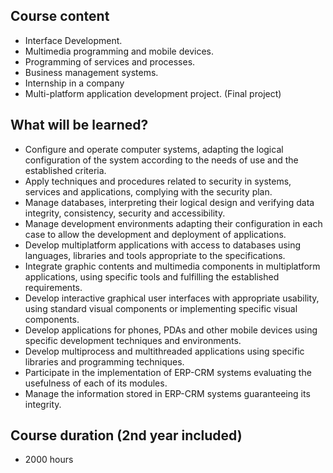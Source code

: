 ## Course content

- Interface Development.
- Multimedia programming and mobile devices.
- Programming of services and processes.
- Business management systems.
- Internship in a company
- Multi-platform application development project. (Final project)

## What will be learned?
- Configure and operate computer systems, adapting the logical configuration of the system according to the needs of use and the established criteria.
- Apply techniques and procedures related to security in systems, services and applications, complying with the security plan.
- Manage databases, interpreting their logical design and verifying data integrity, consistency, security and accessibility.
- Manage development environments adapting their configuration in each case to allow the development and deployment of applications.
- Develop multiplatform applications with access to databases using languages, libraries and tools appropriate to the specifications.
- Integrate graphic contents and multimedia components in multiplatform applications, using specific tools and fulfilling the established requirements.
- Develop interactive graphical user interfaces with appropriate usability, using standard visual components or implementing specific visual components.
- Develop applications for phones, PDAs and other mobile devices using specific development techniques and environments.
- Develop multiprocess and multithreaded applications using specific libraries and programming techniques.
- Participate in the implementation of ERP-CRM systems evaluating the usefulness of each of its modules.
- Manage the information stored in ERP-CRM systems guaranteeing its integrity.

## Course duration (2nd year included)
- 2000 hours 

